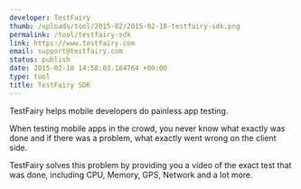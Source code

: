 ```yaml
--- 
developer: TestFairy
thumb: /uploads/tool/2015-02/2015-02-18-testfairy-sdk.png
permalink: /tool/testfairy-sdk
link: https://www.testfairy.com
email: support@testfairy.com
status: publish
date: 2015-02-18 14:58:03.184764 +00:00
type: tool
title: TestFairy SDK
---
```


TestFairy helps mobile developers do painless app testing.

When testing mobile apps in the crowd, you never know what exactly was done and if there was a problem, what exactly went wrong on the client side. 

TestFairy solves this problem by providing you a video of the exact test that was done, including CPU, Memory, GPS, Network and a lot more.
